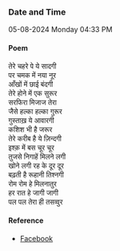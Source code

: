 ### Date and Time

05-08-2024 Monday 04:33 PM

#### Poem

तेरे चहरे पे ये सादगी <br />
पर चमक में नया नूर <br />
आँखों में छाई बंदगी <br />
तेरे होने में एक सुरूर <br />
सरफिरा मिजाज तेरा <br />
जैसे हल्का हल्का गुरूर <br />
गुस्ताख़ ये आवारगी <br />
कशिश भी है जरूर <br />
तेरे करीब है ये ज़िन्दगी <br />
इश्क़ में बस चूर चूर <br />
तुजसे निगाहें मिलने लगी <br />
खोने लगी रह के दूर दूर <br />
बढ़ती है रूहानी तिश्नगी <br />
रोम रोम हे मिलनातुर <br />
हर रात हे जागी जागी <br />
पल पल तेरा ही तसव्वुर

#### Reference

* [Facebook](https://www.facebook.com/share/p/xnsm2UJMhUbycM4J/?mibextid=xfxF2i)
